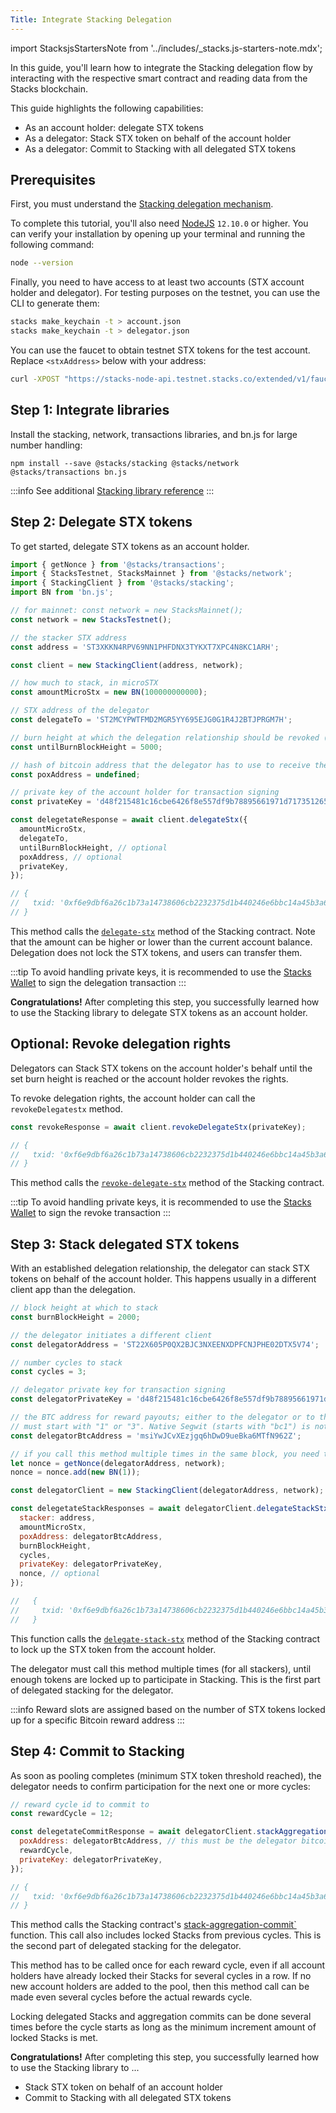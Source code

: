 ```yaml
---
Title: Integrate Stacking Delegation
---
```


import StacksjsStartersNote from '../includes/\_stacks.js-starters-note.mdx';

<StacksjsStartersNote/>

In this guide, you'll learn how to integrate the Stacking delegation flow by interacting with the respective smart contract and reading data from the Stacks blockchain.

This guide highlights the following capabilities:

- As an account holder: delegate STX tokens
- As a delegator: Stack STX token on behalf of the account holder
- As a delegator: Commit to Stacking with all delegated STX tokens

## Prerequisites

First, you must understand the [Stacking delegation mechanism](https://docs.stacks.co/understand-stacks/stacking).

To complete this tutorial, you'll also need [NodeJS](https://nodejs.org/en/download/) `12.10.0` or higher. You can verify your installation by opening up your terminal and running the following command:

```sh
node --version
```

Finally, you need to have access to at least two accounts (STX account holder and delegator). For testing purposes on the testnet, you can use the CLI to generate them:

```sh
stacks make_keychain -t > account.json
stacks make_keychain -t > delegator.json
```

You can use the faucet to obtain testnet STX tokens for the test account. Replace `<stxAddress>` below with your address:

```sh
curl -XPOST "https://stacks-node-api.testnet.stacks.co/extended/v1/faucets/stx?address=<stxAddress>&stacking=true"
```

## Step 1: Integrate libraries

Install the stacking, network, transactions libraries, and bn.js for large number handling:

```shell
npm install --save @stacks/stacking @stacks/network @stacks/transactions bn.js
```

:::info
See additional [Stacking library reference](https://github.com/blockstack/stacks.js/tree/master/packages/stacking)
:::

## Step 2: Delegate STX tokens

To get started, delegate STX tokens as an account holder.

```js
import { getNonce } from '@stacks/transactions';
import { StacksTestnet, StacksMainnet } from '@stacks/network';
import { StackingClient } from '@stacks/stacking';
import BN from 'bn.js';

// for mainnet: const network = new StacksMainnet();
const network = new StacksTestnet();

// the stacker STX address
const address = 'ST3XKKN4RPV69NN1PHFDNX3TYKXT7XPC4N8KC1ARH';

const client = new StackingClient(address, network);

// how much to stack, in microSTX
const amountMicroStx = new BN(100000000000);

// STX address of the delegator
const delegateTo = 'ST2MCYPWTFMD2MGR5YY695EJG0G1R4J2BTJPRGM7H';

// burn height at which the delegation relationship should be revoked (optional)
const untilBurnBlockHeight = 5000;

// hash of bitcoin address that the delegator has to use to receive the pool's rewards (optional)
const poxAddress = undefined;

// private key of the account holder for transaction signing
const privateKey = 'd48f215481c16cbe6426f8e557df9b78895661971d71735126545abddcd5377001';

const delegetateResponse = await client.delegateStx({
  amountMicroStx,
  delegateTo,
  untilBurnBlockHeight, // optional
  poxAddress, // optional
  privateKey,
});

// {
//   txid: '0xf6e9dbf6a26c1b73a14738606cb2232375d1b440246e6bbc14a45b3a66618481',
// }
```

This method calls the [`delegate-stx`](https://docs.stacks.co/references/stacking-contract#delegate-stx) method of the Stacking contract. Note that the amount can be higher or lower than the current account balance. Delegation does not lock the STX tokens, and users can transfer them.

:::tip
To avoid handling private keys, it is recommended to use the [Stacks Wallet](https://www.hiro.so/wallet) to sign the delegation transaction
:::

**Congratulations!** After completing this step, you successfully learned how to use the Stacking library to delegate STX tokens as an account holder.

## Optional: Revoke delegation rights

Delegators can Stack STX tokens on the account holder's behalf until the set burn height is reached or the account holder revokes the rights.

To revoke delegation rights, the account holder can call the `revokeDelegatestx` method.

```js
const revokeResponse = await client.revokeDelegateStx(privateKey);

// {
//   txid: '0xf6e9dbf6a26c1b73a14738606cb2232375d1b440246e6bbc14a45b3a66618481',
// }
```

This method calls the [`revoke-delegate-stx`](https://docs.stacks.co/references/stacking-contract#revoke-delegate-stx) method of the Stacking contract.

:::tip
To avoid handling private keys, it is recommended to use the [Stacks Wallet](https://www.hiro.so/wallet) to sign the revoke transaction
:::

## Step 3: Stack delegated STX tokens

With an established delegation relationship, the delegator can stack STX tokens on behalf of the account holder. This happens usually in a different client app than the delegation.

```js
// block height at which to stack
const burnBlockHeight = 2000;

// the delegator initiates a different client
const delegatorAddress = 'ST22X605P0QX2BJC3NXEENXDPFCNJPHE02DTX5V74';

// number cycles to stack
const cycles = 3;

// delegator private key for transaction signing
const delegatorPrivateKey = 'd48f215481c16cbe6426f8e557df9b78895661971d71735126545abddcd5377001';

// the BTC address for reward payouts; either to the delegator or to the BTC address set by the account holder
// must start with "1" or "3". Native Segwit (starts with "bc1") is not supported
const delegatorBtcAddress = 'msiYwJCvXEzjgq6hDwD9ueBka6MTfN962Z';

// if you call this method multiple times in the same block, you need to increase the nonce manually
let nonce = getNonce(delegatorAddress, network);
nonce = nonce.add(new BN(1));

const delegatorClient = new StackingClient(delegatorAddress, network);

const delegetateStackResponses = await delegatorClient.delegateStackStx({
  stacker: address,
  amountMicroStx,
  poxAddress: delegatorBtcAddress,
  burnBlockHeight,
  cycles,
  privateKey: delegatorPrivateKey,
  nonce, // optional
});

//   {
//     txid: '0xf6e9dbf6a26c1b73a14738606cb2232375d1b440246e6bbc14a45b3a66618481',
//   }
```

This function calls the [`delegate-stack-stx`](https://docs.stacks.co/references/stacking-contract#delegate-stack-stx) method of the Stacking contract to lock up the STX token from the account holder.

The delegator must call this method multiple times (for all stackers), until enough tokens are locked up to participate in Stacking. This is the first part of delegated stacking for the delegator.

:::info
Reward slots are assigned based on the number of STX tokens locked up for a specific Bitcoin reward address
:::

## Step 4: Commit to Stacking

As soon as pooling completes (minimum STX token threshold reached), the delegator needs to confirm participation for the next one or more cycles:

```js
// reward cycle id to commit to
const rewardCycle = 12;

const delegetateCommitResponse = await delegatorClient.stackAggregationCommit({
  poxAddress: delegatorBtcAddress, // this must be the delegator bitcoin address
  rewardCycle,
  privateKey: delegatorPrivateKey,
});

// {
//   txid: '0xf6e9dbf6a26c1b73a14738606cb2232375d1b440246e6bbc14a45b3a66618481',
// }
```

This method calls the Stacking contract's [stack-aggregation-commit`](https://docs.stacks.co/references/stacking-contract#stack-aggregation-commit) function. This call also includes locked Stacks from previous cycles. This is the second part of delegated stacking for the delegator.

This method has to be called once for each reward cycle, even if all account holders have already locked their Stacks for several cycles in a row. If no new account holders are added to the pool, then this method call can be made even several cycles before the actual rewards cycle.

Locking delegated Stacks and aggregation commits can be done several times before the cycle starts as long as the minimum increment amount of locked Stacks is met.

**Congratulations!** After completing this step, you successfully learned how to use the Stacking library to ...

- Stack STX token on behalf of an account holder
- Commit to Stacking with all delegated STX tokens

